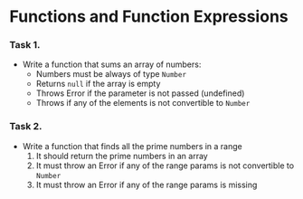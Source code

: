 Functions and Function Expressions
==================================

### Task 1.
*	Write a function that sums an array of numbers:
	*	Numbers must be always of type `Number`
	*	Returns `null` if the array is empty
	*	Throws Error if the parameter is not passed (undefined)
	*	Throws if any of the elements is not convertible to `Number`


### Task 2.
*	Write a function that finds all the prime numbers in a range
	1. It should return the prime numbers in an array
	2. It must throw an Error if any of the range params is not convertible to `Number`
	3. It must throw an Error if any of the range params is missing